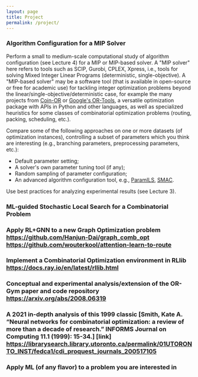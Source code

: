 ```yaml
---
layout: page
title: Project
permalink: /project/
---
```

### Algorithm Configuration for a MIP Solver
Perform a small to medium-scale computational study of algorithm configuration (see Lecture 4) for a MIP or MIP-based solver. A "MIP solver" here refers to tools such as SCIP, Gurobi, CPLEX, Xpress, i.e., tools for solving Mixed Integer Linear Programs (deterministic, single-objective). A "MIP-based solver" may be a software tool (that is available in open-source or free for academic use) for tackling integer optimization problems beyond the linear/single-objective/deterministic case, for example the many projects from [Coin-OR](https://www.coin-or.org/projects/) or [Google's OR-Tools](https://developers.google.com/optimization), a versatile optimization package with APIs in Python and other languages, as well as specialized heuristics for some classes of combinatorial optimization problems (routing, packing, scheduling, etc.).

Compare some of the following approaches on one or more datasets (of optimization instances), controlling a subset of parameters which you think are interesting (e.g., branching parameters, preprocessing parameters, etc.):
- Default parameter setting;
- A solver's own parameter tuning tool (if any);
- Random sampling of parameter configuration;
- An advanced algorithm configuration tool, e.g., [ParamILS](http://www.cs.ubc.ca/labs/beta/Projects/ParamILS/), [SMAC](https://automl.github.io/SMAC3/master/).

Use best practices for analyzing experimental results (see Lecture 3).	

### ML-guided Stochastic Local Search for a Combinatorial Problem		

### Apply RL+GNN to a new Graph Optimization problem	https://github.com/Hanjun-Dai/graph_comb_opt	https://github.com/wouterkool/attention-learn-to-route

### Implement a Combinatorial Optimization environment in RLlib	https://docs.ray.io/en/latest/rllib.html	

### Conceptual and experimental analysis/extension of the OR-Gym paper and code repository	https://arxiv.org/abs/2008.06319	

### A 2021 in-depth analysis of this 1999 classic [Smith, Kate A. “Neural networks for combinatorial optimization: a review of more than a decade of research.” INFORMS Journal on Computing 11.1 (1999): 15-34.] [link]	https://librarysearch.library.utoronto.ca/permalink/01UTORONTO_INST/fedca1/cdi_proquest_journals_200517105 	

### Apply ML (of any flavor) to a problem you are interested in		